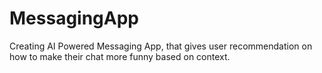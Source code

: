 # MessagingApp
 Creating AI Powered Messaging App, that gives user recommendation on how to make their chat more funny based on context.
